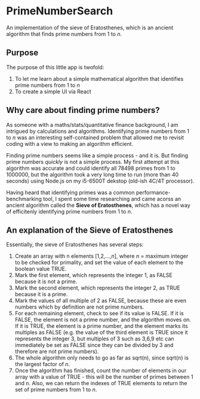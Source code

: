 # PrimeNumberSearch
An implementation of the sieve of Eratosthenes, which is an ancient algorithm that finds prime numbers from 1 to *n*.
  
## Purpose
The purpose of this little app is twofold:
  1. To let me learn about a simple mathematical algorithm that identifies prime numbers from 1 to *n*
  2. To create a simple UI via React

## Why care about finding prime numbers?
As someone with a maths/stats/quantitative finance background, I am intrigued by calculations and algorithms. Identifying prime numbers from 1 to *n* was an interesting self-contained problem that allowed me to revisit coding with a view to making an algorithm efficient.

Finding prime numbers seems like a simple process - and it is. But finding prime numbers *quickly* is not a simple process. My first attempt at this algorithm was accurate and could identify all 78498 primes from 1 to 1000000, but the algorithm took a very long time to run (more than 40 seconds) using Node.js on my i5-6500T dekstop (old-ish 4C/4T processor).

Having heard that identifying primes was a common performance-benchmarking tool, I spent some time researching and came acorss an ancient algorithm called the **Sieve of Eratosthenes**, which has a novel way of efficitenly identifying prime numbers from 1 to *n*.

## An explanation of the Sieve of Eratosthenes
Essentially, the sieve of Eratosthenes has several steps:
1. Create an array with n elements [1,2,...,*n*], where *n* = maximum integer to be checked for primality, and set the value of each element to the boolean value TRUE.
2. Mark the first element, which represents the integer 1, as FALSE because it is not a prime. 
3. Mark the second element, which represents the integer 2, as TRUE because it is a prime.
4. Mark the values of all multiple of 2 as FALSE, because these are even numbers which by definition are not prime numbers.
5. For each remaining element, check to see if its value is FALSE. If it is FALSE, the element is not a prime number, and the algorithm moves on. If it is TRUE, the element is a prime number, and the element marks its multiples as FALSE (e.g. the value of the third element is TRUE since it represents the integer 3, but multiples of 3 such as 3,6,9 etc can immediately be set as FALSE since they can be divided by 3 and therefore are not prime numbers).
6. The whole algorithm only needs to go as far as sqrt(n), since sqrt(n) is the largest factor of *n*.
7. Once the algorithm has finished, count the number of elements in our array with a value of TRUE - this will be the number of primes between 1 and *n*. Also, we can return the indexes of TRUE elements to return the set of prime numbers from 1 to *n*. 

